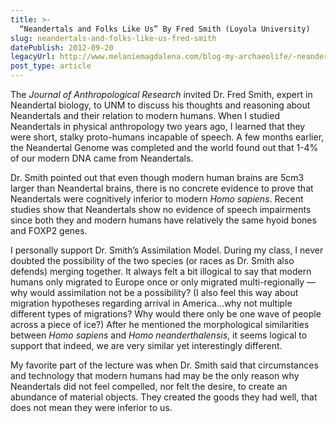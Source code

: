 ```yaml
---
title: >-
  “Neandertals and Folks Like Us” By Fred Smith (Loyola University)
slug: neandertals-and-folks-like-us-fred-smith
datePublish: 2012-09-20
legacyUrl: http://www.melaniemagdalena.com/blog-my-archaeolife/-neandertals-and-folks-like-us-by-fred-smith-loyola-university
post_type: article
---
```


The _Journal of Anthropological Research_ invited Dr. Fred Smith, expert in Neandertal biology, to UNM to discuss his thoughts and reasoning about Neandertals and their relation to modern humans. When I studied Neandertals in physical anthropology two years ago, I learned that they were short, stalky proto-humans incapable of speech. A few months earlier, the Neandertal Genome was completed and the world found out that 1-4% of our modern DNA came from Neandertals.
  
Dr. Smith pointed out that even though modern human brains are 5cm3 larger than Neandertal brains, there is no concrete evidence to prove that Neandertals were cognitively inferior to modern _Homo sapiens_. Recent studies show that Neandertals show no evidence of speech impairments since both they and modern humans have relatively the same hyoid bones and FOXP2 genes.
  
I personally support Dr. Smith’s Assimilation Model. During my class, I never doubted the possibility of the two species (or races as Dr. Smith also defends) merging together. It always felt a bit illogical to say that modern humans only migrated to Europe once or only migrated multi-regionally — why would assimilation not be a possibility? (I also feel this way about migration hypotheses regarding arrival in America...why not multiple different types of migrations? Why would there only be one wave of people across a piece of ice?) After he mentioned the morphological similarities between _Homo sapiens_ and _Homo neanderthalensis_, it seems logical to support that indeed, we are very similar yet interestingly different.
  
My favorite part of the lecture was when Dr. Smith said that circumstances and technology that modern humans had may be the only reason why Neandertals did not feel compelled, nor felt the desire, to create an abundance of material objects. They created the goods they had well, that does not mean they were inferior to us.
